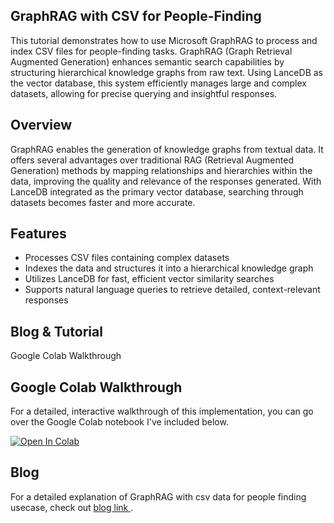 ## GraphRAG with CSV for People-Finding
This tutorial demonstrates how to use Microsoft GraphRAG to process and index CSV files for people-finding tasks. GraphRAG (Graph Retrieval Augmented Generation) enhances semantic search capabilities by structuring hierarchical knowledge graphs from raw text. Using LanceDB as the vector database, this system efficiently manages large and complex datasets, allowing for precise querying and insightful responses.

## Overview
GraphRAG enables the generation of knowledge graphs from textual data. It offers several advantages over traditional RAG (Retrieval Augmented Generation) methods by mapping relationships and hierarchies within the data, improving the quality and relevance of the responses generated. With LanceDB integrated as the primary vector database, searching through datasets becomes faster and more accurate.

## Features
- Processes CSV files containing complex datasets
- Indexes the data and structures it into a hierarchical knowledge graph
- Utilizes LanceDB for fast, efficient vector similarity searches
- Supports natural language queries to retrieve detailed, context-relevant responses



## Blog &  Tutorial

Google Colab Walkthrough


## Google Colab Walkthrough
For a detailed, interactive walkthrough of this implementation, you can go over the Google Colab notebook I've included below. 

[![Open In Colab](https://colab.research.google.com/assets/colab-badge.svg)](https://colab.research.google.com/github/lancedb/vectordb-recipes/blob/main/tutorials/graphrag_csv/main.ipynb)


## Blog

For a detailed explanation of GraphRAG with csv data for people finding usecase, check out  [blog link ](https://aksdesai1998.medium.com/optimizing-graphrag-with-microsoft-for-csv-data-a-guide-with-lancedb-8e4150b93e37).
